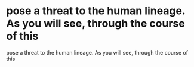 # pose a threat to the human lineage. As you will see, through the course of this

pose a threat to the human lineage. As you will see, through the course of this